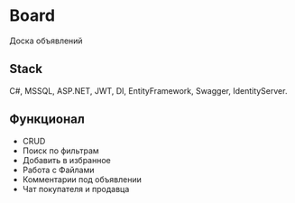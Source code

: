 # Board
Доска объявлений
## Stack
C#, MSSQL, ASP.NET, JWT, DI, EntityFramework, Swagger, IdentityServer.
## Функционал
- CRUD  
- Поиск по фильтрам  
- Добавить в избранное  
- Работа с Файлами
- Комментарии  под объявлении
- Чат покупателя и продавца
